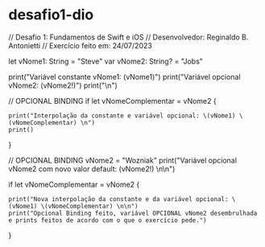 # desafio1-dio

// Desafio 1: Fundamentos de Swift e iOS
// Desenvolvedor: Reginaldo B. Antonietti
// Exercício feito em: 24/07/2023

let vNome1: String = "Steve"
var vNome2: String? = "Jobs"

print("Variável constante vNome1: \(vNome1)")
print("Variável opcional  vNome2: \(vNome2!)")
print("\n")


// OPCIONAL BINDING
if let vNomeComplementar = vNome2 {
    
    print("Interpolação da constante e variável opcional: \(vNome1) \(vNomeComplementar) \n")
    print()
    
}


// OPCIONAL BINDING
vNome2 = "Wozniak"
print("Variável opcional vNome2 com novo valor default: \(vNome2!) \n\n")

if let vNomeComplementar = vNome2 {
    
    print("Nova interpolação da constante e da variável opcional: \(vNome1) \(vNomeComplementar) \n\n")
    print("Opcional Binding feito, variável OPCIONAL vNome2 desembrulhada e prints feitos de acordo com o que o exercício pede.")

}
